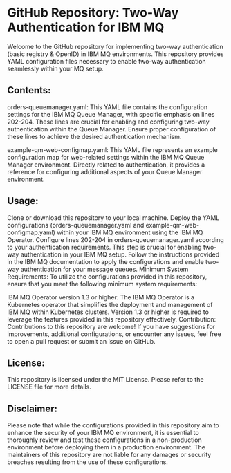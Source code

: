 # GitHub Repository: Two-Way Authentication for IBM MQ

Welcome to the GitHub repository for implementing two-way authentication (basic registry & OpenID) in IBM MQ environments. This repository provides YAML configuration files necessary to enable two-way authentication seamlessly within your MQ setup.

## Contents:

orders-queuemanager.yaml: This YAML file contains the configuration settings for the IBM MQ Queue Manager, with specific emphasis on lines 202-204. These lines are crucial for enabling and configuring two-way authentication within the Queue Manager. Ensure proper configuration of these lines to achieve the desired authentication mechanism.

example-qm-web-configmap.yaml: This YAML file represents an example configuration map for web-related settings within the IBM MQ Queue Manager environment. Directly related to authentication, it provides a reference for configuring additional aspects of your Queue Manager environment.

## Usage:

Clone or download this repository to your local machine.
Deploy the YAML configurations (orders-queuemanager.yaml and example-qm-web-configmap.yaml) within your IBM MQ environment using the IBM MQ Operator.
Configure lines 202-204 in orders-queuemanager.yaml according to your authentication requirements. This step is crucial for enabling two-way authentication in your IBM MQ setup.
Follow the instructions provided in the IBM MQ documentation to apply the configurations and enable two-way authentication for your message queues.
Minimum System Requirements:
To utilize the configurations provided in this repository, ensure that you meet the following minimum system requirements:

IBM MQ Operator version 1.3 or higher: The IBM MQ Operator is a Kubernetes operator that simplifies the deployment and management of IBM MQ within Kubernetes clusters. Version 1.3 or higher is required to leverage the features provided in this repository effectively.
Contribution:
Contributions to this repository are welcome! If you have suggestions for improvements, additional configurations, or encounter any issues, feel free to open a pull request or submit an issue on GitHub.

## License:

This repository is licensed under the MIT License. Please refer to the LICENSE file for more details.

## Disclaimer:

Please note that while the configurations provided in this repository aim to enhance the security of your IBM MQ environment, it is essential to thoroughly review and test these configurations in a non-production environment before deploying them in a production environment. The maintainers of this repository are not liable for any damages or security breaches resulting from the use of these configurations.
